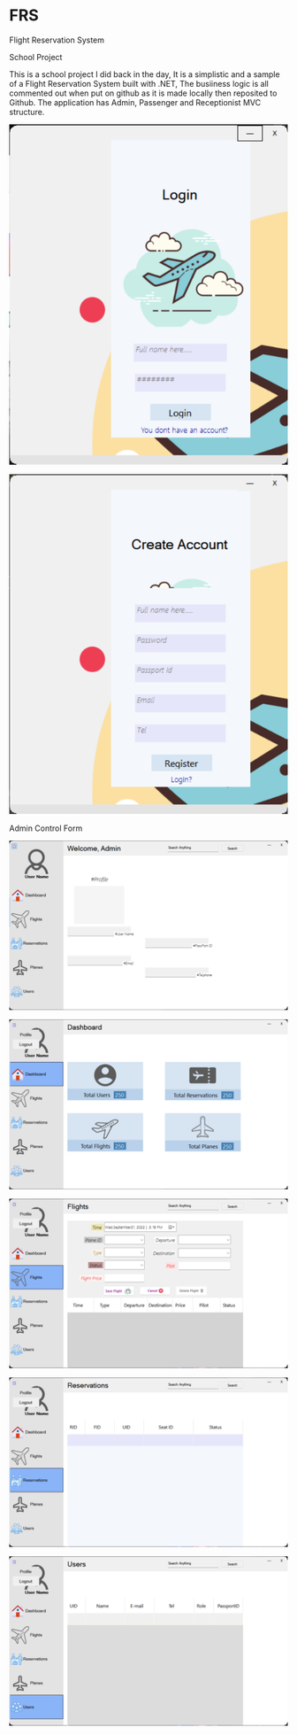 # FRS
Flight Reservation System 


School Project


This is a school project I did back in the day, It is a simplistic and a sample of a Flight Reservation System built with .NET, The busiiness logic is all commented out when put on github as it is made locally then reposited to Github. The application has Admin, Passenger and Receptionist MVC structure.


![Login!](https://github.com/EyuaelB/FRS/blob/master/Screenshots/login.png)

![Registration!](https://github.com/EyuaelB/FRS/blob/master/Screenshots/register.png)


Admin Control Form

  ![Profile!](https://github.com/EyuaelB/FRS/blob/master/Screenshots/adminProfile.png)

  ![Dashboard!](https://github.com/EyuaelB/FRS/blob/master/Screenshots/adminDashboard.png)

  ![Flights](https://github.com/EyuaelB/FRS/blob/master/Screenshots/adminFlights.png)

  ![Reservations](https://github.com/EyuaelB/FRS/blob/master/Screenshots/adminReservations.png)
  
  ![Users](https://github.com/EyuaelB/FRS/blob/master/Screenshots/adminUsers.png)




